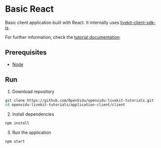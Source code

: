 # Basic React

Basic client application built with React. It internally uses [livekit-client-sdk-js](https://docs.livekit.io/client-sdk-js/).

For further information, check the [tutorial documentation](https://livekit-tutorials.openvidu.io/tutorials/application-client/react/).

## Prerequisites

-   [Node](https://nodejs.org/en/download)

## Run

1. Download repository

```bash
git clone https://github.com/OpenVidu/openvidu-livekit-tutorials.git
cd openvidu-livekit-tutorials/application-client/client
```

2. Install dependencies

```bash
npm install
```

3. Run the application

```bash
npm start
```
